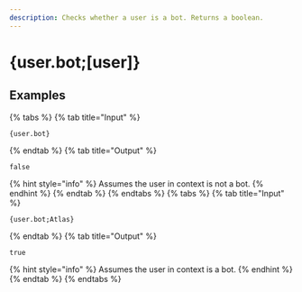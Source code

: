 ```yaml
---
description: Checks whether a user is a bot. Returns a boolean.
---
```

# {user.bot;[user]}
## Examples
{% tabs %}
{% tab title="Input" %}
```text
{user.bot}
```
{% endtab %}
{% tab title="Output" %}
```text
false
```
{% hint style="info" %}
Assumes the user in context is not a bot. 
{% endhint %}
{% endtab %}
{% endtabs %}
{% tabs %}
{% tab title="Input" %}
```text
{user.bot;Atlas}
```
{% endtab %}
{% tab title="Output" %}
```text
true
```
{% hint style="info" %}
Assumes the user in context is a bot. 
{% endhint %}
{% endtab %}
{% endtabs %}